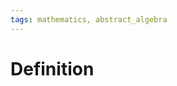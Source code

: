 ```yaml
---
tags: mathematics, abstract_algebra
---
```


# Definition



[^1]: [Algebra - Abstract and Concrete](zotero://open-pdf/library/items/IQ3GJ7PV?page=15)